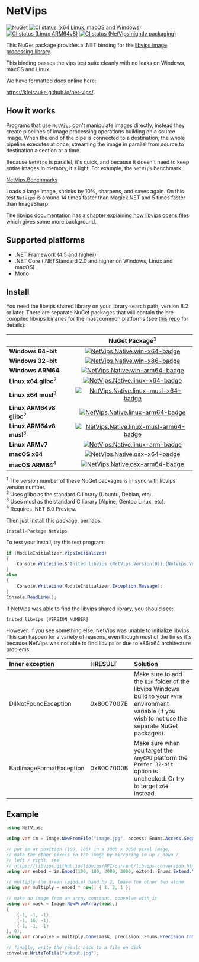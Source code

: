 # NetVips

[![NuGet](https://img.shields.io/nuget/v/NetVips.svg)](https://www.nuget.org/packages/NetVips)
[![CI status (x64 Linux, macOS and Windows)](https://github.com/kleisauke/net-vips/workflows/CI/badge.svg?branch=master)](https://github.com/kleisauke/net-vips/actions)
[![CI status (Linux ARM64v8)](https://travis-ci.org/kleisauke/net-vips.svg?branch=master)](https://travis-ci.org/kleisauke/net-vips)
[![CI status (NetVips nightly packaging)](https://ci.appveyor.com/api/projects/status/d2r9uanb5yij07pt/branch/master?svg=true)](https://ci.appveyor.com/project/kleisauke/net-vips/branch/master)

This NuGet package provides a .NET binding for the [libvips image processing library](https://libvips.github.io/libvips).

This binding passes the vips test suite cleanly with no leaks on Windows, macOS and Linux.

We have formatted docs online here:

https://kleisauke.github.io/net-vips/

## How it works

Programs that use `NetVips` don't manipulate images directly, instead
they create pipelines of image processing operations building on a source
image. When the end of the pipe is connected to a destination, the whole
pipeline executes at once, streaming the image in parallel from source to
destination a section at a time.

Because `NetVips` is parallel, it's quick, and because it doesn't need to
keep entire images in memory, it's light. For example, the `NetVips` benchmark:

[NetVips.Benchmarks](https://github.com/kleisauke/net-vips/tree/master/tests/NetVips.Benchmarks)

Loads a large image, shrinks by 10%, sharpens, and saves again. On this test
`NetVips` is around 14 times faster than Magick.NET and 5 times faster than ImageSharp.

The [libvips documentation](https://libvips.github.io/libvips/API/current)
has a [chapter explaining how libvips opens
files](https://libvips.github.io/libvips/API/current/How-it-opens-files.md.html)
which gives some more background.

## Supported platforms

- .NET Framework (4.5 and higher)
- .NET Core (.NETStandard 2.0 and higher on Windows, Linux and macOS)
- Mono

## Install

You need the libvips shared library on your library search path, version 8.2 or
later. There are separate NuGet packages that will contain the pre-compiled 
libvips binaries for the most common platforms (see
[this repo](https://github.com/kleisauke/libvips-packaging) for details):

|                                     | NuGet Package<sup>1</sup>                                                         |
|-------------------------------------|:---------------------------------------------------------------------------------:|
| **Windows 64-bit**                  | [![NetVips.Native.win-x64-badge]][NetVips.Native.win-x64-nuget]                   |
| **Windows 32-bit**                  | [![NetVips.Native.win-x86-badge]][NetVips.Native.win-x86-nuget]                   |
| **Windows ARM64**                   | [![NetVips.Native.win-arm64-badge]][NetVips.Native.win-arm64-nuget]               |
| **Linux x64 glibc**<sup>2</sup>     | [![NetVips.Native.linux-x64-badge]][NetVips.Native.linux-x64-nuget]               |
| **Linux x64 musl**<sup>3</sup>      | [![NetVips.Native.linux-musl-x64-badge]][NetVips.Native.linux-musl-x64-nuget]     |
| **Linux ARM64v8 glibc**<sup>2</sup> | [![NetVips.Native.linux-arm64-badge]][NetVips.Native.linux-arm64-nuget]           |
| **Linux ARM64v8 musl**<sup>3</sup>  | [![NetVips.Native.linux-musl-arm64-badge]][NetVips.Native.linux-musl-arm64-nuget] |
| **Linux ARMv7**                     | [![NetVips.Native.linux-arm-badge]][NetVips.Native.linux-arm-nuget]               |
| **macOS x64**                       | [![NetVips.Native.osx-x64-badge]][NetVips.Native.osx-x64-nuget]                   |
| **macOS ARM64**<sup>4</sup>         | [![NetVips.Native.osx-arm64-badge]][NetVips.Native.osx-arm64-nuget]               |

[NetVips.Native.win-x64-badge]: https://img.shields.io/nuget/v/NetVips.Native.win-x64.svg
[NetVips.Native.win-x64-nuget]: https://www.nuget.org/packages/NetVips.Native.win-x64
[NetVips.Native.win-x86-badge]: https://img.shields.io/nuget/v/NetVips.Native.win-x86.svg
[NetVips.Native.win-x86-nuget]: https://www.nuget.org/packages/NetVips.Native.win-x86
[NetVips.Native.win-arm64-badge]: https://img.shields.io/nuget/v/NetVips.Native.win-arm64.svg
[NetVips.Native.win-arm64-nuget]: https://www.nuget.org/packages/NetVips.Native.win-arm64
[NetVips.Native.linux-x64-badge]: https://img.shields.io/nuget/v/NetVips.Native.linux-x64.svg
[NetVips.Native.linux-x64-nuget]: https://www.nuget.org/packages/NetVips.Native.linux-x64
[NetVips.Native.linux-musl-x64-badge]: https://img.shields.io/nuget/v/NetVips.Native.linux-musl-x64.svg
[NetVips.Native.linux-musl-x64-nuget]: https://www.nuget.org/packages/NetVips.Native.linux-musl-x64
[NetVips.Native.linux-arm64-badge]: https://img.shields.io/nuget/v/NetVips.Native.linux-arm64.svg
[NetVips.Native.linux-arm64-nuget]: https://www.nuget.org/packages/NetVips.Native.linux-arm64
[NetVips.Native.linux-musl-arm64-badge]: https://img.shields.io/nuget/v/NetVips.Native.linux-musl-arm64.svg
[NetVips.Native.linux-musl-arm64-nuget]: https://www.nuget.org/packages/NetVips.Native.linux-musl-arm64
[NetVips.Native.linux-arm-badge]: https://img.shields.io/nuget/v/NetVips.Native.linux-arm.svg
[NetVips.Native.linux-arm-nuget]: https://www.nuget.org/packages/NetVips.Native.linux-arm
[NetVips.Native.osx-x64-badge]: https://img.shields.io/nuget/v/NetVips.Native.osx-x64.svg
[NetVips.Native.osx-x64-nuget]: https://www.nuget.org/packages/NetVips.Native.osx-x64
[NetVips.Native.osx-arm64-badge]: https://img.shields.io/nuget/v/NetVips.Native.osx-arm64.svg
[NetVips.Native.osx-arm64-nuget]: https://www.nuget.org/packages/NetVips.Native.osx-arm64

<sup>1</sup> The version number of these NuGet packages is in sync with libvips' version number.  
<sup>2</sup> Uses glibc as the standard C library (Ubuntu, Debian, etc).  
<sup>3</sup> Uses musl as the standard C library (Alpine, Gentoo Linux, etc).  
<sup>4</sup> Requires .NET 6.0 Preview.

Then just install this package, perhaps:

    Install-Package NetVips

To test your install, try this test program:

```csharp
if (ModuleInitializer.VipsInitialized)
{
    Console.WriteLine($"Inited libvips {NetVips.Version(0)}.{NetVips.Version(1)}.{NetVips.Version(2)}");
}
else
{
    Console.WriteLine(ModuleInitializer.Exception.Message);
}
Console.ReadLine();
```

If NetVips was able to find the libvips shared library, you should see:

    Inited libvips [VERSION_NUMBER]

However, if you see something else, NetVips was unable to initialize libvips.
This can happen for a variety of reasons, even though most of the times it's because NetVips 
was not able to find libvips or due to x86/x64 architecture problems:

| Inner exception | HRESULT | Solution |
| :--- | :--- | :--- |
| DllNotFoundException | 0x8007007E | Make sure to add the `bin` folder of the libvips Windows build to your `PATH` environment variable (if you wish to not use the separate NuGet packages). |
| BadImageFormatException | 0x8007000B | Make sure when you target the `AnyCPU` platform the `Prefer 32-bit` option is unchecked. Or try to target `x64` instead. |

## Example

```csharp
using NetVips;

using var im = Image.NewFromFile("image.jpg", access: Enums.Access.Sequential);

// put im at position (100, 100) in a 3000 x 3000 pixel image, 
// make the other pixels in the image by mirroring im up / down / 
// left / right, see
// https://libvips.github.io/libvips/API/current/libvips-conversion.html#vips-embed
using var embed = im.Embed(100, 100, 3000, 3000, extend: Enums.Extend.Mirror);

// multiply the green (middle) band by 2, leave the other two alone
using var multiply = embed * new[] { 1, 2, 1 };

// make an image from an array constant, convolve with it
using var mask = Image.NewFromArray(new[,]
{
    {-1, -1, -1},
    {-1, 16, -1},
    {-1, -1, -1}
}, 8);
using var convolve = multiply.Conv(mask, precision: Enums.Precision.Integer);

// finally, write the result back to a file on disk
convolve.WriteToFile("output.jpg");
```
